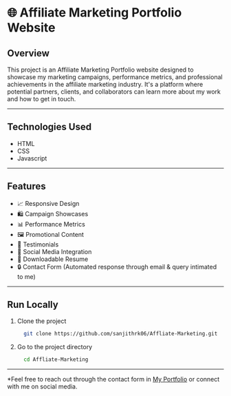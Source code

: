 # 🌐 Affiliate Marketing Portfolio Website

## Overview
This project is an Affiliate Marketing Portfolio website designed to showcase my marketing campaigns, performance metrics, and professional achievements in the affiliate marketing industry. It's a platform where potential partners, clients, and collaborators can learn more about my work and how to get in touch.

---
## Technologies Used

- HTML
- CSS
- Javascript

---
## Features

- 📈 Responsive Design
- 🛍️ Campaign Showcases
- 📊 Performance Metrics
- 🖼️ Promotional Content
- 💬 Testimonials
- 📱 Social Media Integration
- 📄 Downloadable Resume
- 🔒 Contact Form (Automated response through email & query intimated to me)

---
## Run Locally

1. Clone the project

    ```bash
      git clone https://github.com/sanjithrk06/Affliate-Marketing.git
    ```

2. Go to the project directory

    ```bash
      cd Affliate-Marketing
    ```

---
*Feel free to reach out through the contact form in [My Portfolio](https://sanjith-portfolio.netlify.app/) or connect with me on social media.
